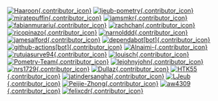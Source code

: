 [![Haaroon](https://avatars.githubusercontent.com/u/7131194?v=4){.contributor_icon}](https://github.com/Haaroon)
[![ljeub-pometry](https://avatars.githubusercontent.com/u/97447091?v=4){.contributor_icon}](https://github.com/ljeub-pometry)
[![miratepuffin](https://avatars.githubusercontent.com/u/6665739?v=4){.contributor_icon}](https://github.com/miratepuffin)
[![iamsmkr](https://avatars.githubusercontent.com/u/4599890?v=4){.contributor_icon}](https://github.com/iamsmkr)
[![fabianmurariu](https://avatars.githubusercontent.com/u/2404621?v=4){.contributor_icon}](https://github.com/fabianmurariu)
[![rachchan](https://avatars.githubusercontent.com/u/25484244?v=4){.contributor_icon}](https://github.com/rachchan)
[![ricopinazo](https://avatars.githubusercontent.com/u/38461987?v=4){.contributor_icon}](https://github.com/ricopinazo)
[![narnolddd](https://avatars.githubusercontent.com/u/33124479?v=4){.contributor_icon}](https://github.com/narnolddd)
[![jamesalford](https://avatars.githubusercontent.com/u/7249162?v=4){.contributor_icon}](https://github.com/jamesalford)
[![dependabot[bot]](https://avatars.githubusercontent.com/in/29110?v=4){.contributor_icon}](https://github.com/apps/dependabot)
[![github-actions[bot]](https://avatars.githubusercontent.com/in/15368?v=4){.contributor_icon}](https://github.com/apps/github-actions)
[![Alnaimi-](https://avatars.githubusercontent.com/u/5095706?v=4){.contributor_icon}](https://github.com/Alnaimi-)
[![rutujasurve94](https://avatars.githubusercontent.com/u/9448002?v=4){.contributor_icon}](https://github.com/rutujasurve94)
[![louisch](https://avatars.githubusercontent.com/u/772346?v=4){.contributor_icon}](https://github.com/louisch)
[![Pometry-Team](https://avatars.githubusercontent.com/u/100171847?v=4){.contributor_icon}](https://github.com/Pometry-Team)
[![lejohnyjohn](https://avatars.githubusercontent.com/u/45882172?v=4){.contributor_icon}](https://github.com/lejohnyjohn)
[![nrs1729](https://avatars.githubusercontent.com/u/51863168?v=4){.contributor_icon}](https://github.com/nrs1729)
[![Dullaz](https://avatars.githubusercontent.com/u/14945612?v=4){.contributor_icon}](https://github.com/Dullaz)
[![HTK55](https://avatars.githubusercontent.com/u/80215162?v=4){.contributor_icon}](https://github.com/HTK55)
[![jatindersangha](https://avatars.githubusercontent.com/u/62962154?v=4){.contributor_icon}](https://github.com/jatindersangha)
[![LJeub](https://avatars.githubusercontent.com/u/7434177?v=4){.contributor_icon}](https://github.com/LJeub)
[![Peijie-Zhong](https://avatars.githubusercontent.com/u/111187839?v=4){.contributor_icon}](https://github.com/Peijie-Zhong)
[![aw4309](https://avatars.githubusercontent.com/u/113125857?v=4){.contributor_icon}](https://github.com/aw4309)
[![felixcdr](https://avatars.githubusercontent.com/u/68109569?v=4){.contributor_icon}](https://github.com/felixcdr)

